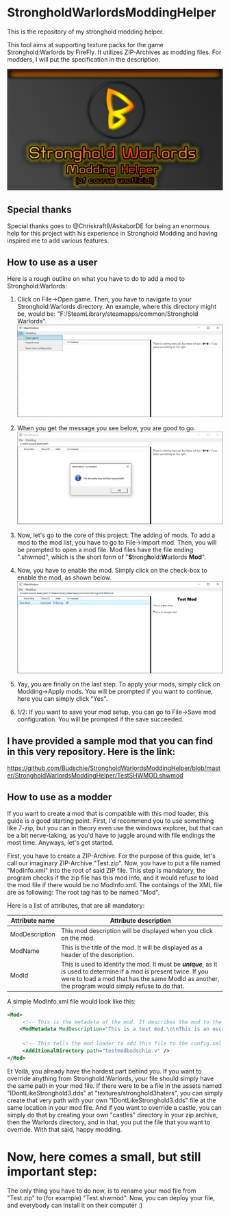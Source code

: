 # StrongholdWarlordsModdingHelper
This is the repository of my stronghold modding helper.

This tool aims at supporting texture packs for the game Stronghold:Warlords by FireFly.
It utilizes ZIP-Archives as modding files. For modders, I will put the specification in the description.

![Logo](https://raw.githubusercontent.com/Budschie/StrongholdWarlordsModdingHelper/master/StrongholdWarlordsModdingHelper/Images/BudschieModdingTool.png)

## Special thanks
Special thanks goes to @Chriskraft9/AskaborDE for being an enormous help for this project with his experience in Stronghold Modding and
having inspired me to add various features.

## How to use as a user
Here is a rough outline on what you have to do to add a mod to Stronghold:Warlords:
1. Click on File->Open game. Then, you have to navigate to your Stronghold:Warlords directory. An example, where this directory might be, would be:
   "F:/SteamLibrary/steamapps/common/Stronghold Warlords".
   ![File->Open](https://raw.githubusercontent.com/Budschie/StrongholdWarlordsModdingHelper/master/StrongholdWarlordsModdingHelper/Images/OpenImage.png)

2. When you get the message you see below, you are good to go.
   ![The directory was verified successfully.](https://raw.githubusercontent.com/Budschie/StrongholdWarlordsModdingHelper/master/StrongholdWarlordsModdingHelper/Images/SuccessfullyOpened.png)
3. Now, let's go to the core of this project: The adding of mods. To add a mod to the mod list, you have to
   go to File->Import mod. Then, you will be prompted to open a mod file. Mod files have the file ending ".shwmod",
   which is the short form of "**S**trong**h**old:**W**arlords **Mod**".

4. Now, you have to enable the mod. Simply click on the check-box to enable the mod, as shown below.
   ![Checkbox on Column "Is Enabled"](https://raw.githubusercontent.com/Budschie/StrongholdWarlordsModdingHelper/master/StrongholdWarlordsModdingHelper/Images/Checkbox.png)
   
5. Yay, you are finally on the last step. To apply your mods, simply click on Modding->Apply mods. You will be prompted if you
   want to continue, here you can simply click "Yes".
   
5. 1/2: If you want to save your mod setup, you can go to File->Save mod configuration. You will be prompted if the save succeeded.

## I have provided a sample mod that you can find in this very repository. Here is the link:
https://github.com/Budschie/StrongholdWarlordsModdingHelper/blob/master/StrongholdWarlordsModdingHelper/TestSHWMOD.shwmod

## How to use as a modder
If you want to create a mod that is compatible with this mod loader, this guide is a good starting point.
First, I'd recommend you to use something like 7-zip, but you can in theory even use the windows explorer, but
that can be a bit nerve-taking, as you'd have to juggle around with file endings the most time. Anyways, let's get started.

First, you have to create a ZIP-Archive. For the purpose of this guide, let's call our imaginary ZIP-Archive "Test.zip".
Now, you have to put a file named "ModInfo.xml" into the root of said ZIP file. This step is mandatory, the program checks
if the zip file has this mod info, and it would refuse to load the mod file if there would be no ModInfo.xml.
The contaings of the XML file are as following:
The root tag has to be named "Mod".

Here is a list of attributes, that are all mandatory:

Attribute name | Attribute description
-------------- | ----------------------
ModDescription | This mod description will be displayed when you click on the mod. 
ModName | This is the title of the mod. It will be displayed as a header of the description.
ModId | This is used to identify the mod. It must be ***unique***, as it is used to determine if a mod is present twice. If you were to load a mod that has the same ModId as another, the program would simply refuse to do that.

A simple ModInfo.xml file would look like this:
```XML
<Mod>
     <!-- This is the metadata of the mod. It describes the mod to the user, and also contains the mod id. -->
    <ModMetadata ModDescription="This is a test mod.\n\nThis is an escape test." ModName="Test Mod" ModId="testmodbudschie"/>
   
     <!-- This tells the mod loader to add this file to the config.xml file. Remember that there should be this very file present in the root of the archive. The name should be unique, so that this file won't be overridden by another. -->
     <AdditionalDirectory path="testmodbudschie.v" />
</Mod>
```
Et Voilà, you already have the hardest part behind you. If you want to override anything from Stronghold:Warlords, your file should simply have the same path in your mod file. If there were to be a file in the assets named "IDontLikeStronghold3.dds" at "textures/stronghold3haters", you can simply create that very path with your own "IDontLikeStronghold3.dds" file at the same location in your mod file. And if you want to override a castle, you can simply do that by creating your own "castles" directory in your zip archive, then the Warlords directory, and in that, you put the file that you want to override. With that said, happy modding.

# Now, here comes a small, but still important step:
The only thing you have to do now, is to rename your mod file from "Test.zip" to (for example) "Test.shwmod". Now, you can deploy your file, and everybody
can install it on their computer :)

